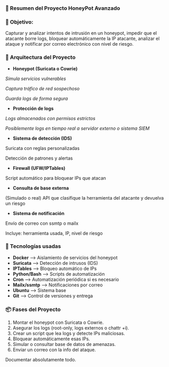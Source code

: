 ### 🧠 Resumen del Proyecto HoneyPot Avanzado
### 🎯 Objetivo:
Capturar y analizar intentos de intrusión en un honeypot, impedir que el atacante borre logs, bloquear automáticamente la IP atacante, analizar el ataque y notificar por correo electrónico con nivel de riesgo.

### 🧱 Arquitectura del Proyecto
- **Honeypot (Suricata o Cowrie)** 

*Simula servicios vulnerables*

 *Captura tráfico de red sospechoso*

 *Guarda logs de forma segura*

- **Protección de logs**

*Logs almacenados con permisos estrictos*

*Posiblemente logs en tiempo real a servidor externo o sistema SIEM*

- **Sistema de detección (IDS)**

Suricata con reglas personalizadas

Detección de patrones y alertas

- **Firewall (UFW/IPTables)**

Script automático para bloquear IPs que atacan

- **Consulta de base externa**

(Simulado o real) API que clasifique la herramienta del atacante y devuelva un riesgo

- **Sistema de notificación**

Envío de correo con ssmtp o mailx

Incluye: herramienta usada, IP, nivel de riesgo

### 🔧 Tecnologías usadas
- **Docker**	-->        Aislamiento de servicios del honeypot
- **Suricata**	  -->     Detección de intrusos (IDS)
- **IPTables**	 -->      Bloqueo automático de IPs
- **Python/Bash**  -->   Scripts de automatización
- **Cron**	   -->        Automatización periódica si es necesario
- **Mailx/ssmtp**	 -->    Notificaciones por correo
- **Ubuntu**	   -->      Sistema base
- **Git**	    -->        Control de versiones y entrega


### 📦 Fases del Proyecto
 1. Montar el honeypot con Suricata o Cowrie.
 2. Asegurar los logs (root-only, logs externos o chattr +i).
 3. Crear un script que lea logs y detecte IPs maliciosas.
 4. Bloquear automáticamente esas IPs.
 5. Simular o consultar base de datos de amenazas.
 6. Enviar un correo con la info del ataque.








 Documentar absolutamente todo.

